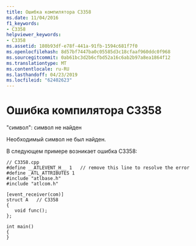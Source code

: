 ```yaml
---
title: Ошибка компилятора C3358
ms.date: 11/04/2016
f1_keywords:
- C3358
helpviewer_keywords:
- C3358
ms.assetid: 180b93df-e78f-441a-91fb-1594c681f7f0
ms.openlocfilehash: 8d57bf7447ba0c05585d3c18cfaaf960ddc0f968
ms.sourcegitcommit: 0ab61bc3d2b6cfbd52a16c6ab2b97a8ea1864f12
ms.translationtype: MT
ms.contentlocale: ru-RU
ms.lasthandoff: 04/23/2019
ms.locfileid: "62402623"
---
```

# <a name="compiler-error-c3358"></a>Ошибка компилятора C3358

"символ": символ не найден

Необходимый символ не был найден.

В следующем примере возникает ошибка C3358:

```
// C3358.cpp
#define __ATLEVENT_H__ 1   // remove this line to resolve the error
#define _ATL_ATTRIBUTES 1
#include "atlbase.h"
#include "atlcom.h"

[event_receiver(com)]
struct A   // C3358
{
   void func();
};

int main()
{
}
```